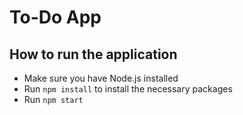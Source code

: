 # To-Do App

## How to run the application

- Make sure you have Node.js installed
- Run `npm install` to install the necessary packages
- Run `npm start`
